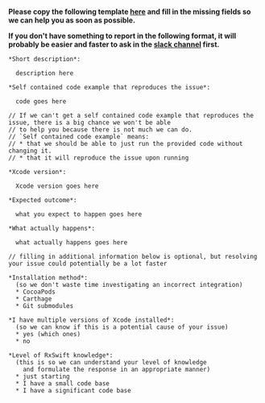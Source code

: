 **Please copy the following template [here](https://github.com/ReactiveX/RxSwift/issues/new) and fill in the missing fields so we can help you as soon as possible.**

**If you don't have something to report in the following format, it will probably be easier and faster to ask in the [slack channel](http://http://slack.rxswift.org/) first.**

```
*Short description*:

  description here

*Self contained code example that reproduces the issue*:

  code goes here
  
// If we can't get a self contained code example that reproduces the issue, there is a big chance we won't be able
// to help you because there is not much we can do.
// `Self contained code example` means:
// * that we should be able to just run the provided code without changing it.
// * that it will reproduce the issue upon running

*Xcode version*:

  Xcode version goes here

*Expected outcome*:

  what you expect to happen goes here

*What actually happens*:

  what actually happens goes here

// filling in additional information below is optional, but resolving your issue could potentially be a lot faster

*Installation method*:
  (so we don't waste time investigating an incorrect integration)
  * CocoaPods
  * Carthage
  * Git submodules

*I have multiple versions of Xcode installed*:
  (so we can know if this is a potential cause of your issue)
  * yes (which ones)
  * no

*Level of RxSwift knowledge*:
  (this is so we can understand your level of knowledge
    and formulate the response in an appropriate manner)
  * just starting
  * I have a small code base
  * I have a significant code base
```
